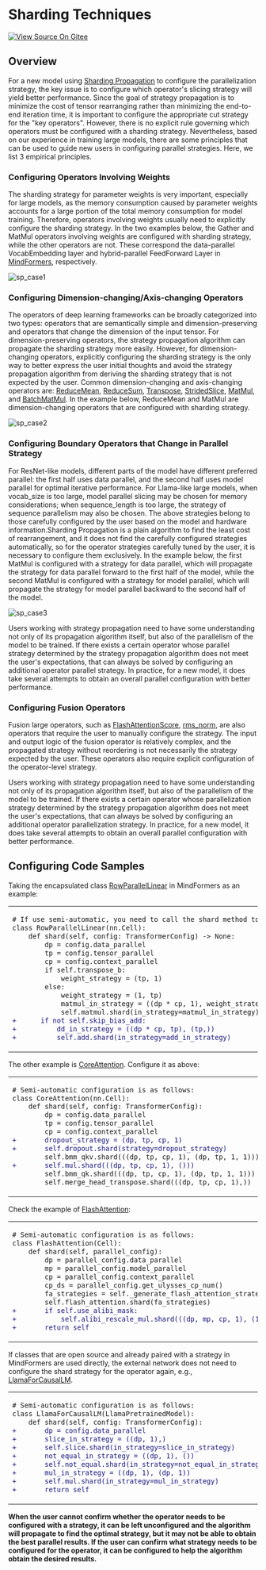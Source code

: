 # Sharding Techniques

[![View Source On Gitee](https://mindspore-website.obs.cn-north-4.myhuaweicloud.com/website-images/master/resource/_static/logo_source_en.svg)](https://gitee.com/mindspore/docs/blob/master/tutorials/source_en/parallel/split_technique.md)

## Overview

For a new model using [Sharding Propagation](https://www.mindspore.cn/docs/en/master/model_train/parallel/sharding_propagation.html) to configure the parallelization strategy, the key issue is to configure which operator's slicing strategy will yield better performance. Since the goal of strategy propagation is to minimize the cost of tensor rearranging rather than minimizing the end-to-end iteration time, it is important to configure the appropriate cut strategy for the "key operators". However, there is no explicit rule governing which operators must be configured with a sharding strategy. Nevertheless, based on our experience in training large models, there are some principles that can be used to guide new users in configuring parallel strategies. Here, we list 3 empirical principles.

### Configuring Operators Involving Weights

The sharding strategy for parameter weights is very important, especially for large models, as the memory consumption caused by parameter weights accounts for a large portion of the total memory consumption for model training. Therefore, operators involving weights usually need to explicitly configure the sharding strategy. In the two examples below, the Gather and MatMul operators involving weights are configured with sharding strategy, while the other operators are not. These correspond the data-parallel VocabEmbedding layer and hybrid-parallel FeedForward Layer in [MindFormers](https://gitee.com/mindspore/mindformers/blob/master/mindformers/modules/transformer/transformer.py), respectively.

![sp_case1](https://mindspore-website.obs.cn-north-4.myhuaweicloud.com/website-images/master/docs/mindspore/source_en/model_train/parallel/images/sp_case1.png "Configuring Operators Involving Weights")

### Configuring Dimension-changing/Axis-changing Operators

The operators of deep learning frameworks can be broadly categorized into two types: operators that are semantically simple and dimension-preserving and operators that change the dimension of the input tensor. For dimension-preserving operators, the strategy propagation algorithm can propagate the sharding strategy more easily. However, for dimension-changing operators, explicitly configuring the sharding strategy is the only way to better express the user initial thoughts and avoid the strategy propagation algorithm from deriving the sharding strategy that is not expected by the user. Common dimension-changing and axis-changing operators are: [ReduceMean](https://www.mindspore.cn/docs/en/master/api_python/ops/mindspore.ops.ReduceMean.html), [ReduceSum](https://www.mindspore.cn/docs/en/master/api_python/ops/mindspore.ops.ReduceSum.html), [Transpose](https://www.mindspore.cn/docs/en/master/api_python/ops/mindspore.ops.Transpose.html), [StridedSlice](https://www.mindspore.cn/docs/en/master/api_python/ops/mindspore.ops.StridedSlice.html), [MatMul](https://www.mindspore.cn/docs/en/master/api_python/ops/mindspore.ops.MatMul.html), and [BatchMatMul](https://www.mindspore.cn/docs/en/master/api_python/ops/mindspore.ops.BatchMatMul.html). In the example below, ReduceMean and MatMul are dimension-changing operators that are configured with sharding strategy.

![sp_case2](https://mindspore-website.obs.cn-north-4.myhuaweicloud.com/website-images/master/docs/mindspore/source_en/model_train/parallel/images/sp_case2.png "Configuring Dimension-changing Operators")

### Configuring Boundary Operators that Change in Parallel Strategy

For ResNet-like models, different parts of the model have different preferred parallel: the first half uses data parallel, and the second half uses model parallel for optimal iterative performance. For Llama-like large models, when vocab_size is too large, model parallel slicing may be chosen for memory considerations; when sequence_length is too large, the strategy of sequence parallelism may also be chosen. The above strategies belong to those carefully configured by the user based on the model and hardware information.Sharding Propagation is a plain algorithm to find the least cost of rearrangement, and it does not find the carefully configured strategies automatically, so for the operator strategies carefully tuned by the user, it is necessary to configure them exclusively. In the example below, the first MatMul is configured with a strategy for data parallel, which will propagate the strategy for data parallel forward to the first half of the model, while the second MatMul is configured with a strategy for model parallel, which will propagate the strategy for model parallel backward to the second half of the model.

![sp_case3](https://mindspore-website.obs.cn-north-4.myhuaweicloud.com/website-images/master/docs/mindspore/source_en/model_train/parallel/images/sp_case3.png "Configuring Boundary Operators that Change in Parallel Method")

Users working with strategy propagation need to have some understanding not only of its propagation algorithm itself, but also of the parallelism of the model to be trained. If there exists a certain operator whose parallel strategy determined by the strategy propagation algorithm does not meet the user's expectations, that can always be solved by configuring an additional operator parallel strategy. In practice, for a new model, it does take several attempts to obtain an overall parallel configuration with better performance.

### Configuring Fusion Operators

Fusion large operators, such as [FlashAttentionScore](https://www.mindspore.cn/lite/api/en/master/generate/classmindspore_ops_FlashAttentionScore.html#exhale-class-classmindspore-ops-flashattentionscore), [rms_norm](https://www.mindspore.cn/docs/en/master/api_python/ops/mindspore.ops.rms_norm.html), are also operators that require the user to manually configure the strategy. The input and output logic of the fusion operator is relatively complex, and the propagated strategy without reordering is not necessarily the strategy expected by the user. These operators also require explicit configuration of the operator-level strategy.

Users working with strategy propagation need to have some understanding not only of its propagation algorithm itself, but also of the parallelism of the model to be trained. If there exists a certain operator whose parallelization strategy determined by the strategy propagation algorithm does not meet the user's expectations, that can always be solved by configuring an additional operator parallelization strategy. In practice, for a new model, it does take several attempts to obtain an overall parallel configuration with better performance.

## Configuring Code Samples

Taking the encapsulated class [RowParallelLinear](https://gitee.com/mindspore/mindformers/blob/dev/mindformers/experimental/graph/tensor_parallel/layers.py) in MindFormers as an example:

<table>
<tr>
<td valign='top'>

```diff
# If use semi-automatic, you need to call the shard method to configure the strategy for all operators
class RowParallelLinear(nn.Cell):
    def shard(self, config: TransformerConfig) -> None:
        dp = config.data_parallel
        tp = config.tensor_parallel
        cp = config.context_parallel
        if self.transpose_b:
            weight_strategy = (tp, 1)
        else:
            weight_strategy = (1, tp)
            matmul_in_strategy = ((dp * cp, 1), weight_strategy)
            self.matmul.shard(in_strategy=matmul_in_strategy)
+      if not self.skip_bias_add:
+          dd_in_strategy = ((dp * cp, tp), (tp,))
+          self.add.shard(in_strategy=add_in_strategy)
```

</td>
<td valign='top'>

```diff
# Instead, using strategy propagation, only the strategy of one of the MatMul operators needs to be configured, and there is no need to configure the Add operator:
class RowParallelLinear(nn.Cell):
    def shard(self, config: TransformerConfig) -> None:
        dp = config.data_parallel
        tp = config.tensor_parallel
        cp = config.context_parallel
        if self.transpose_b:
            weight_strategy = (tp, 1)
        else:
            weight_strategy = (1, tp)
            matmul_in_strategy = ((dp * cp, 1), weight_strategy)
            self.matmul.shard(in_strategy=matmul_in_strategy)
```

</td>
</tr>
</table>

The other example is [CoreAttention](https://gitee.com/mindspore/mindformers/blob/dev/mindformers/experimental/graph/transformer/transformer.py). Configure it as above:
<table>
<tr>
<td valign='top'>

```diff
# Semi-automatic configuration is as follows:
class CoreAttention(nn.Cell):
    def shard(self, config: TransformerConfig):
        dp = config.data_parallel
        tp = config.tensor_parallel
        cp = config.context_parallel
+       dropout_strategy = (dp, tp, cp, 1)
+       self.dropout.shard(strategy=dropout_strategy)
        self.bmm_qkv.shard(((dp, tp, cp, 1), (dp, tp, 1, 1)))
+       self.mul.shard(((dp, tp, cp, 1), ()))
        self.bmm_qk.shard(((dp, tp, cp, 1), (dp, tp, 1, 1)))
        self.merge_head_transpose.shard(((dp, tp, cp, 1),))
```

</td>
<td valign='top'>

```diff
# The strategy propagation configuration code is as follows, and only the Matmul and Transpose operators need to be configured:
class CoreAttention(nn.Cell):
    def shard(self, config: TransformerConfig):
        dp = config.data_parallel
        tp = config.tensor_parallel
        cp = config.context_parallel
        self.bmm_qkv.shard(((dp, tp, cp, 1), (dp, tp, 1, 1)))
        self.bmm_qk.shard(((dp, tp, cp, 1), (dp, tp, 1, 1)))
        self.merge_head_transpose.shard(((dp, tp, cp, 1),))
```

</td>
</tr>
</table>

Check the example of [FlashAttention](https://gitee.com/mindspore/mindformers/blob/dev/mindformers/modules/flash_attention.py):
<table>
<tr>
<td valign='top'>

```diff
# Semi-automatic configuration is as follows:
class FlashAttention(Cell):
    def shard(self, parallel_config):
        dp = parallel_config.data_parallel
        mp = parallel_config.model_parallel
        cp = parallel_config.context_parallel
        cp_ds = parallel_config.get_ulysses_cp_num()
        fa_strategies = self._generate_flash_attention_strategy(dp, mp, cp, cp_ds)
        self.flash_attention.shard(fa_strategies)
+       if self.use_alibi_mask:
+           self.alibi_rescale_mul.shard(((dp, mp, cp, 1), (1,)))
+       return self
```

</td>
<td valign='top'>

```diff
# The strategy propagation configuration code is as follows, which requires the FlashAttentionScore operator to be configured and does not require the Mul operator to be configured:
class FlashAttention(Cell):
    def shard(self, parallel_config):
        dp = parallel_config.data_parallel
        mp = parallel_config.model_parallel
        cp = parallel_config.context_parallel
        cp_ds = parallel_config.get_ulysses_cp_num()
        fa_strategies = self._generate_flash_attention_strategy(dp, mp, cp, cp_ds)
        self.flash_attention.shard(fa_strategies)
        return self
```

</td>
</tr>
</table>

If classes that are open source and already paired with a strategy in MindFormers are used directly, the external network does not need to configure the shard strategy for the operator again, e.g., [LlamaForCausalLM](https://gitee.com/mindspore/mindformers/blob/dev/mindformers/models/llama/llama.py).
<table>
<tr>
<td valign='top'>

```diff
# Semi-automatic configuration is as follows:
class LlamaForCausalLM(LlamaPretrainedModel):
    def shard(self, config: TransformerConfig):
+       dp = config.data_parallel
+       slice_in_strategy = ((dp, 1),)
+       self.slice.shard(in_strategy=slice_in_strategy)
+       not_equal_in_strategy = ((dp, 1), ())
+       self.not_equal.shard(in_strategy=not_equal_in_strategy)
+       mul_in_strategy = ((dp, 1), (dp, 1))
+       self.mul.shard(in_strategy=mul_in_strategy)
+       return self
```

</td>
<td valign='top'>

```diff
# No other operator strategies need to be configured to use strategy propagation
class LlamaForCausalLM(LlamaPretrainedModel):
    def shard(self, config: TransformerConfig):
+       pass
```

</td>
</tr>
</table>

**When the user cannot confirm whether the operator needs to be configured with a strategy, it can be left unconfigured and the algorithm will propagate to find the optimal strategy, but it may not be able to obtain the best parallel results. If the user can confirm what strategy needs to be configured for the operator, it can be configured to help the algorithm obtain the desired results.**